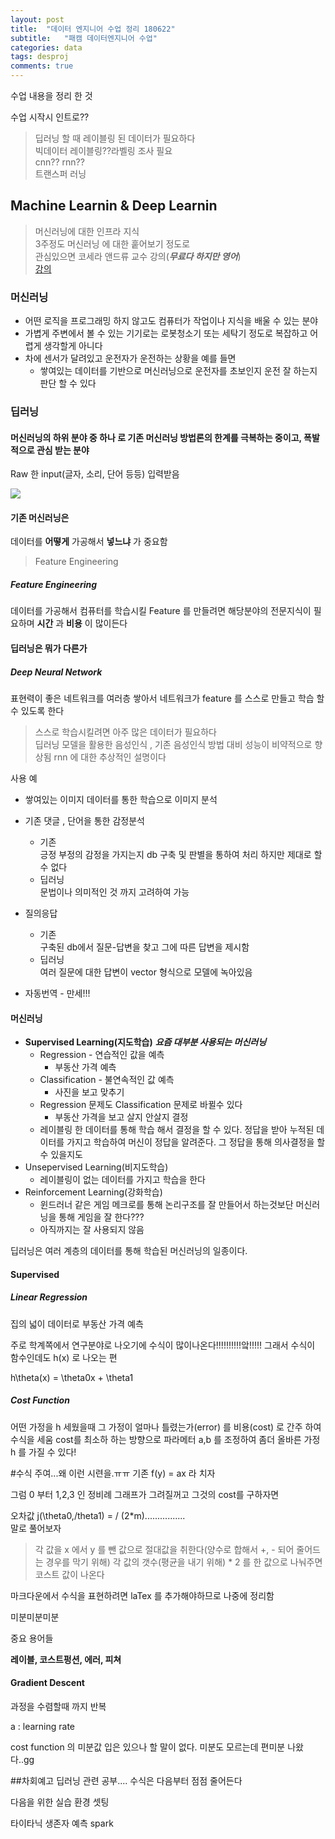 ```yaml
---
layout: post
title:  "데이터 엔지니어 수업 정리 180622"
subtitle:   "패캠 데이터엔지니어 수업"
categories: data
tags: desproj
comments: true
---
```

수업 내용을 정리 한 것

수업 시작시 인트로??
> 딥러닝 할 때 레이블링 된 데이터가 필요하다<br>
> 빅데이터 레이블링??라벨링 조사 필요<br>
> cnn?? rnn??<br>
> 트랜스퍼 러닝<br>



## Machine Learnin & Deep Learnin

>머신러닝에 대한 인프라 지식<br>
3주정도 머신러닝 에 대한 훝어보기 정도로<br>
관심있으면 코세라 앤드류 교수 강의(***무료다 하지만 영어***)<br>
[강의](https://ko.coursera.org/learn/machine-learning#syllabus)

### 머신러닝

 - 어떤 로직을 프로그래밍 하지 않고도 컴퓨터가 작업이나 지식을 배울 수 있는 분야
 - 가볍게 주변에서 볼 수 있는 기기로는 로봇청소기 또는 세탁기 정도로 복잡하고 어렵게 생각할게 아니다
 - 차에 센서가 달려있고 운전자가 운전하는 상황을 예를 들면
 	- 쌓여있는 데이터를 기반으로 머신러닝으로 운전자를 초보인지 운전 잘 하는지 판단 할 수 있다


### 딥러닝

#### 머신러닝의 하위 분야 중 하나 로 기존 머신러닝 방법론의 한계를 극복하는 중이고, 폭발적으로 관심 받는 분야 	

Raw 한 input(글자, 소리, 단어 등등) 입력받음

<img src= "https://bluehyun.github.io/asset/img/deeplearning/deeplearning.png" >

#### 기존 머신러닝은
데이터를 **어떻게** 가공해서 **넣느냐** 가 중요함
>Feature Engineering

##### Feature Engineering
데이터를 가공해서 컴퓨터를 학습시킬 Feature 를 만들려면 해당분야의 전문지식이 필요하며 **시간** 과 **비용** 이 많이든다

#### 딥러닝은 뭐가 다른가
##### Deep Neural Network

표현력이 좋은 네트워크를 여러층 쌓아서 네트워크가 feature 를 스스로 만들고 학습 할 수 있도록 한다

> 스스로 학습시킬려면 아주 많은 데이터가 필요하다<br>
> 딥러닝 모델을 활용한 음성인식 , 기존 음성인식 방법 대비 성능이 비약적으로 향상됨
> rnn 에 대한 추상적인 설명이다

사용 예

* 쌓여있는 이미지 데이터를 통한 학습으로 이미지 분석
* 기존 댓글 , 단어을 통한 감정분석
	* 기존<br>
		긍정 부정의 감정을 가지는지 db 구축 및 판별을 통하여 처리 하지만 제대로 할 수 없다
	* 딥러닝<br>
		문법이나 의미적인 것 까지 고려하여 가능

* 질의응답
	* 	기존<br>
		구축된 db에서 질문-답변을 찾고 그에 따른 답변을 제시함
	*  딥러닝<br>
	 	여러 질문에 대한 답변이 vector 형식으로 모델에 녹아있음

* 자동번역 - 만세!!!

#### 머신러닝

* **Supervised Learning(지도학습)** ***요즘 대부분 사용되는 머신러닝***
	* Regression - 연습적인 값을 예측
		* 부동산 가격 예측	 
	* Classification - 불연속적인 값 예측
		* 사진을 보고 맞추기
	* Regression 문제도 Classification 문제로 바뀔수 있다
		* 부동산 가격을 보고 살지 안살지 결정
	* 레이블링 한 데이터를 통해 학습 해서 결정을 할 수 있다. 정답을 받아 누적된 데이터를 가지고 학습하여 머신이 정답을 알려준다. 그 정답을 통해 의사결정을 할 수 있을지도
* Unsepervised Learning(비지도학습)
	* 레이블링이 없는 데이터를 가지고 학습을 한다
* Reinforcement Learning(강화학습)
	* 윈드러너 같은 게임 메크로를 통해 논리구조를 잘 만들어서 하는것보단 머신러닝을 통해 게임을 잘 한다???
	* 아직까지는 잘 사용되지 않음

딥러닝은 여러 계층의 데이터를 통해 학습된 머신러닝의 일종이다.

#### Supervised
##### Linear Regression
집의 넓이 데이터로 부동산 가격 예측

주로 학계쪽에서 연구분야로 나오기에 수식이 많이나온다!!!!!!!!!!앜!!!!!
그래서 수식이 함수인데도 h(x) 로 나오는 편

h\theta(x) = 	\theta0x + \theta1


##### Cost Function
어떤 가정을 h 세웠을때 그 가정이 얼마나 틀렸는가(error) 를 비용(cost) 로 간주 하여 수식을 세움
cost를 최소하 하는 방향으로 파라메터 a,b 를 조정하여 좀더 올바른 가정 h 를 가질 수 있다!

#수식
주여...왜 이런 시련을.ㅠㅠ
기존 f(y) = ax 라 치자

그럼 0 부터 1,2,3 인 정비례 그래프가 그려질꺼고 그것의 cost를 구하자면

오차값
j(\theta0,/theta1) = / (2*m)................ <br>
말로 풀어보자

>각 값을 x 에서 y 를 뺀 값으로 절대값을 취한다(양수로 합해서 +, - 되어 줄어드는 경우를 막기 위해)
>각 값의 갯수(평균을 내기 위해) * 2 를 한 값으로 나눠주면 코스트 값이 나온다

마크다운에서 수식을 표현하려면 laTex 를 추가해야하므로 나중에 정리함

미분미분미분

중요 용어들

**레이블, 코스트펑션, 에러, 피쳐**

#### Gradient Descent
과정을 수렴할때 까지 반복

a : learning rate

cost function 의 미분값
입은 있으나 할 말이 없다.
미분도 모르는데 편미분 나왔다..gg

##차회예고
딥러닝 관련 공부....
수식은 다음부터 점점 줄어든다

다음을 위한 실습 환경 셋팅

타이타닉 생존자 예측
spark
